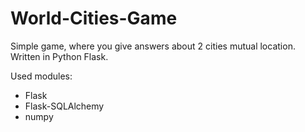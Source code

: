# World-Cities-Game
Simple game, where you give answers about 2 cities mutual location. Written in Python Flask.

Used modules:
- Flask
- Flask-SQLAlchemy
- numpy